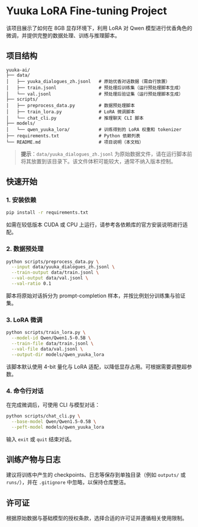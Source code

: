 # Yuuka LoRA Fine-tuning Project

该项目展示了如何在 8GB 显存环境下，利用 LoRA 对 Qwen 模型进行优香角色的微调，并提供完整的数据处理、训练与推理脚本。

## 项目结构

```
yuuka-ai/
├── data/
│   ├── yuuka_dialogues_zh.jsonl   # 原始优香对话数据（需自行放置）
│   ├── train.jsonl                # 预处理后训练集（运行预处理脚本生成）
│   └── val.jsonl                  # 预处理后验证集（运行预处理脚本生成）
├── scripts/
│   ├── preprocess_data.py         # 数据预处理脚本
│   ├── train_lora.py              # LoRA 微调脚本
│   └── chat_cli.py                # 推理聊天 CLI 脚本
├── models/
│   └── qwen_yuuka_lora/           # 训练得到的 LoRA 权重和 tokenizer
├── requirements.txt               # Python 依赖列表
└── README.md                      # 项目说明（本文档）
```

> **提示**：`data/yuuka_dialogues_zh.jsonl` 为原始数据文件，请在运行脚本前将其放置到该目录下。该文件体积可能较大，通常不纳入版本控制。

## 快速开始

### 1. 安装依赖

```bash
pip install -r requirements.txt
```

如需在较低版本 CUDA 或 CPU 上运行，请参考各依赖库的官方安装说明进行适配。

### 2. 数据预处理

```bash
python scripts/preprocess_data.py \
  --input data/yuuka_dialogues_zh.jsonl \
  --train-output data/train.jsonl \
  --val-output data/val.jsonl \
  --val-ratio 0.1
```

脚本将原始对话拆分为 prompt-completion 样本，并按比例划分训练集与验证集。

### 3. LoRA 微调

```bash
python scripts/train_lora.py \
  --model-id Qwen/Qwen1.5-0.5B \
  --train-file data/train.jsonl \
  --val-file data/val.jsonl \
  --output-dir models/qwen_yuuka_lora
```

该脚本默认使用 4-bit 量化与 LoRA 适配，以降低显存占用。可根据需要调整超参数。

### 4. 命令行对话

在完成微调后，可使用 CLI 与模型对话：

```bash
python scripts/chat_cli.py \
  --base-model Qwen/Qwen1.5-0.5B \
  --peft-model models/qwen_yuuka_lora
```

输入 `exit` 或 `quit` 结束对话。

## 训练产物与日志

建议将训练中产生的 checkpoints、日志等保存到单独目录（例如 `outputs/` 或 `runs/`），并在 `.gitignore` 中忽略，以保持仓库整洁。

## 许可证

根据原始数据与基础模型的授权条款，选择合适的许可证并遵循相关使用限制。
